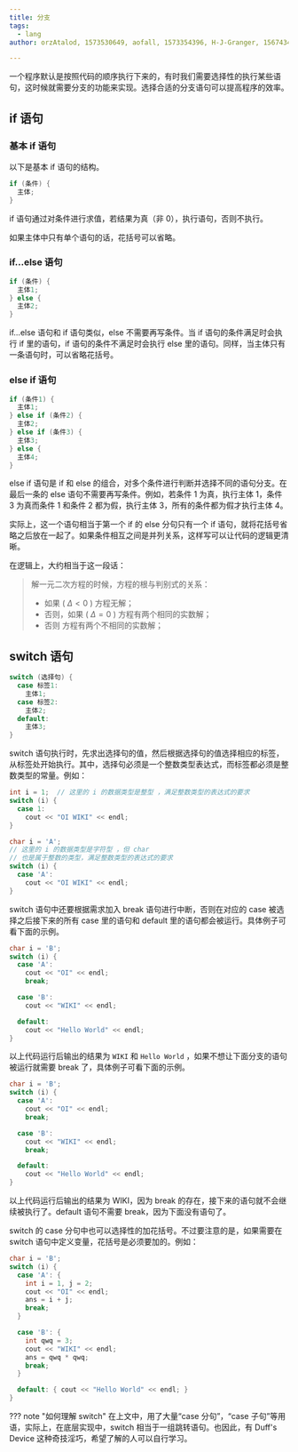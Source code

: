 ```yaml
---
title: 分支
tags:
  - lang
author: orzAtalod, 1573530649, aofall, 1573354396, H-J-Granger, 1567434064

---
```


一个程序默认是按照代码的顺序执行下来的，有时我们需要选择性的执行某些语句，这时候就需要分支的功能来实现。选择合适的分支语句可以提高程序的效率。

## if 语句

### 基本 if 语句

以下是基本 if 语句的结构。

```cpp
if (条件) {
  主体;
}
```

if 语句通过对条件进行求值，若结果为真（非 0），执行语句，否则不执行。

如果主体中只有单个语句的话，花括号可以省略。

### if...else 语句

```cpp
if (条件) {
  主体1;
} else {
  主体2;
}
```

if...else 语句和 if 语句类似，else 不需要再写条件。当 if 语句的条件满足时会执行 if 里的语句，if 语句的条件不满足时会执行 else 里的语句。同样，当主体只有一条语句时，可以省略花括号。

### else if 语句

```cpp
if (条件1) {
  主体1;
} else if (条件2) {
  主体2;
} else if (条件3) {
  主体3;
} else {
  主体4;
}
```

else if 语句是 if 和 else 的组合，对多个条件进行判断并选择不同的语句分支。在最后一条的 else 语句不需要再写条件。例如，若条件 1 为真，执行主体 1，条件 3 为真而条件 1 和条件 2 都为假，执行主体 3，所有的条件都为假才执行主体 4。

实际上，这一个语句相当于第一个 if 的 else 分句只有一个 if 语句，就将花括号省略之后放在一起了。如果条件相互之间是并列关系，这样写可以让代码的逻辑更清晰。

在逻辑上，大约相当于这一段话：

> 解一元二次方程的时候，方程的根与判别式的关系：
>
> -   如果 ( $\Delta<0$ )
>     方程无解；
> -   否则，如果 ( $\Delta=0$ )
>     方程有两个相同的实数解；
> -   否则
>     方程有两个不相同的实数解；

## switch 语句

```cpp
switch (选择句) {
  case 标签1:
    主体1;
  case 标签2:
    主体2;
  default:
    主体3;
}
```

switch 语句执行时，先求出选择句的值，然后根据选择句的值选择相应的标签，从标签处开始执行。其中，选择句必须是一个整数类型表达式，而标签都必须是整数类型的常量。例如：

```cpp
int i = 1;  // 这里的 i 的数据类型是整型 ，满足整数类型的表达式的要求
switch (i) {
  case 1:
    cout << "OI WIKI" << endl;
}
```

```cpp
char i = 'A';
// 这里的 i 的数据类型是字符型 ，但 char
// 也是属于整数的类型，满足整数类型的表达式的要求
switch (i) {
  case 'A':
    cout << "OI WIKI" << endl;
}
```

switch 语句中还要根据需求加入 break 语句进行中断，否则在对应的 case 被选择之后接下来的所有 case 里的语句和 default 里的语句都会被运行。具体例子可看下面的示例。

```cpp
char i = 'B';
switch (i) {
  case 'A':
    cout << "OI" << endl;
    break;

  case 'B':
    cout << "WIKI" << endl;

  default:
    cout << "Hello World" << endl;
}
```

以上代码运行后输出的结果为 `WIKI` 和 `Hello World` ，如果不想让下面分支的语句被运行就需要 break 了，具体例子可看下面的示例。

```cpp
char i = 'B';
switch (i) {
  case 'A':
    cout << "OI" << endl;
    break;

  case 'B':
    cout << "WIKI" << endl;
    break;

  default:
    cout << "Hello World" << endl;
}
```

以上代码运行后输出的结果为 WIKI，因为 break 的存在，接下来的语句就不会继续被执行了。default 语句不需要 break，因为下面没有语句了。

switch 的 case 分句中也可以选择性的加花括号。不过要注意的是，如果需要在 switch 语句中定义变量，花括号是必须要加的。例如：

```cpp
char i = 'B';
switch (i) {
  case 'A': {
    int i = 1, j = 2;
    cout << "OI" << endl;
    ans = i + j;
    break;
  }

  case 'B': {
    int qwq = 3;
    cout << "WIKI" << endl;
    ans = qwq * qwq;
    break;
  }

  default: { cout << "Hello World" << endl; }
}
```

??? note "如何理解 switch"
    在上文中，用了大量“case 分句”，“case 子句”等用语，实际上，在底层实现中，switch 相当于一组跳转语句。也因此，有 Duff's Device 这种奇技淫巧，希望了解的人可以自行学习。
